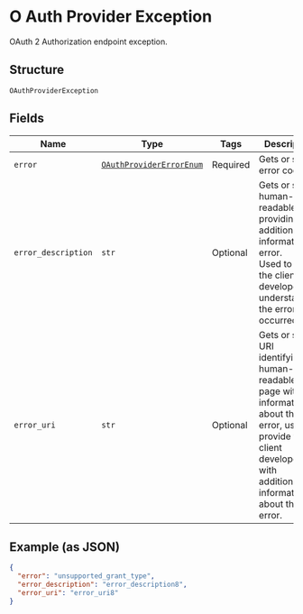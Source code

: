 
# O Auth Provider Exception

OAuth 2 Authorization endpoint exception.

## Structure

`OAuthProviderException`

## Fields

| Name | Type | Tags | Description |
|  --- | --- | --- | --- |
| `error` | [`OAuthProviderErrorEnum`](../../doc/models/o-auth-provider-error-enum.md) | Required | Gets or sets error code. |
| `error_description` | `str` | Optional | Gets or sets human-readable text providing additional information on error.<br>Used to assist the client developer in understanding the error that occurred. |
| `error_uri` | `str` | Optional | Gets or sets a URI identifying a human-readable web page with information about the error, used to provide the client developer with additional information about the error. |

## Example (as JSON)

```json
{
  "error": "unsupported_grant_type",
  "error_description": "error_description8",
  "error_uri": "error_uri8"
}
```


